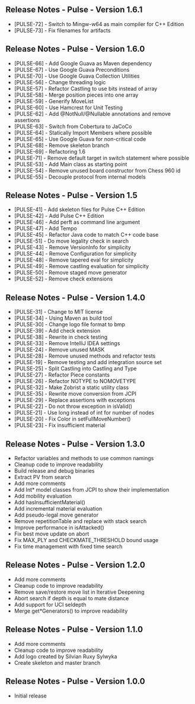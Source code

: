 Release Notes - Pulse - Version 1.6.1
-------------------------------------

* [PULSE-72] - Switch to Mingw-w64 as main compiler for C++ Edition
* [PULSE-73] - Fix filenames for artifacts

Release Notes - Pulse - Version 1.6.0
-------------------------------------

* [PULSE-66] - Add Google Guava as Maven dependency
* [PULSE-67] - Use Google Guava Preconditions
* [PULSE-70] - Use Google Guava Collection Utilities
* [PULSE-56] - Change threading logic
* [PULSE-57] - Refactor Castling to use bits instead of array
* [PULSE-58] - Merge position pieces into one array
* [PULSE-59] - Generify MoveList
* [PULSE-60] - Use Hamcrest for Unit Testing
* [PULSE-62] - Add @NotNull/@Nullable annotations and remove assertions
* [PULSE-63] - Switch from Cobertura to JaCoCo
* [PULSE-64] - Statically Import Members where possible
* [PULSE-65] - Use Google Guava for non-critical code
* [PULSE-68] - Remove skeleton branch
* [PULSE-69] - Refactoring 1.6
* [PULSE-71] - Remove default target in switch statement where possible
* [PULSE-53] - Add Main class as starting point
* [PULSE-54] - Remove unused board constructor from Chess 960 id
* [PULSE-55] - Decouple protocol from internal models

Release Notes - Pulse - Version 1.5
-----------------------------------

* [PULSE-41] - Add skeleton files for Pulse C++ Edition
* [PULSE-42] - Add Pulse C++ Edition
* [PULSE-46] - Add perft as command line argument
* [PULSE-47] - Add Tempo
* [PULSE-45] - Refactor Java code to match C++ code base
* [PULSE-51] - Do move legality check in search
* [PULSE-43] - Remove VersionInfo for simplicity
* [PULSE-44] - Remove Configuration for simplicity
* [PULSE-48] - Remove tapered eval for simplicity
* [PULSE-49] - Remove castling evaluation for simplicity
* [PULSE-50] - Remove staged move generator
* [PULSE-52] - Remove check extensions

Release Notes - Pulse - Version 1.4.0
-------------------------------------

* [PULSE-31] - Change to MIT license
* [PULSE-34] - Using Maven as build tool
* [PULSE-30] - Change logo file format to bmp
* [PULSE-39] - Add check extension
* [PULSE-38] - Rewrite in check testing
* [PULSE-33] - Remove IntelliJ IDEA settings
* [PULSE-24] - Remove unused MASK
* [PULSE-28] - Remove unused methods and refactor tests
* [PULSE-19] - Remove testing and add integration source set
* [PULSE-25] - Split Castling into Castling and Type
* [PULSE-27] - Refactor Piece constants
* [PULSE-26] - Refactor NOTYPE to NOMOVETYPE
* [PULSE-32] - Make Zobrist a static utility class
* [PULSE-35] - Rewrite move conversion from JCPI
* [PULSE-29] - Replace assertions with exceptions
* [PULSE-22] - Do not throw exception in isValid()
* [PULSE-21] - Use long instead of int for number of nodes
* [PULSE-20] - Fix Color in setFullMoveNumber()
* [PULSE-23] - Fix insufficient material

Release Notes - Pulse - Version 1.3.0
-------------------------------------

* Refactor variables and methods to use common namings
* Cleanup code to improve readability
* Build release and debug binaries
* Extract PV from search
* Add more comments
* Add Int* model classes from JCPI to show their implementation
* Add mobility evaluation
* Add hasInsufficientMaterial()
* Add incremental material evaluation
* Add pseudo-legal move generator
* Remove repetitionTable and replace with stack search
* Improve performance in isAttacked()
* Fix best move update on abort
* Fix MAX_PLY and CHECKMATE_THRESHOLD bound usage
* Fix time management with fixed time search

Release Notes - Pulse - Version 1.2.0
-------------------------------------

* Add more comments
* Cleanup code to improve readability
* Remove save/restore move list in Iterative Deepening
* Abort search if depth is equal to mate distance
* Add support for UCI seldepth
* Merge get*Generators() to improve readability

Release Notes - Pulse - Version 1.1.0
-------------------------------------

* Add more comments
* Cleanup code to improve readability
* Add logo created by Silvian Ruxy Sylwyka
* Create skeleton and master branch

Release Notes - Pulse - Version 1.0.0
-------------------------------------

* Initial release
